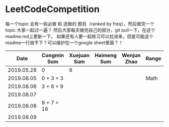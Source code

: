 # LeetCodeCompetition

每一个topic 会有一些必做 和 选做的 题目（ranked by freq），然后做完一个topic 大家一起过一遍？
然后大家每天做完自己的部分，git pull一下，在这个readme.md上更新一下。
如果还有人要一起练习可以拉进来，但是可能这个readme一行放不下？可以维护在一个google sheet里面？！

| Date       | Congmin Sum | Xuejuan Sum | Haimeng Sum | Wenjun Zhao | Range |
| ---------- | ----------- | ----------- | ----------- | ----------- | ----- |
| 2019.05.28 | 0           | 9           |             |             |       |
| 2019.08.05 | 0 + 3 = 3   |             |             |             | Math  |
| 2019.08.06 | 3 + 6 = 9   |             |             |             |       |
| 2019.08.07 |             |             |             |             |       |
| 2019.08.08 | 9 + 7 = 16  |             |             |             |       |
| 2019.08.09 |             |             |             |             |       |
